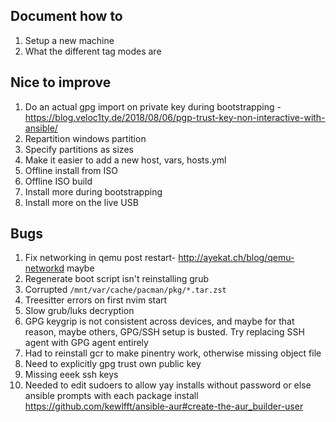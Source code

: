 ## Document how to

1. Setup a new machine
1. What the different tag modes are

## Nice to improve

1. Do an actual gpg import on private key during bootstrapping - https://blog.veloc1ty.de/2018/08/06/pgp-trust-key-non-interactive-with-ansible/
1. Repartition windows partition
1. Specify partitions as sizes
1. Make it easier to add a new host, vars, hosts.yml
1. Offline install from ISO
1. Offline ISO build
1. Install more during bootstrapping
1. Install more on the live USB

## Bugs

1. Fix networking in qemu post restart- http://ayekat.ch/blog/qemu-networkd
   maybe
1. Regenerate boot script isn't reinstalling grub
1. Corrupted `/mnt/var/cache/pacman/pkg/*.tar.zst`
1. Treesitter errors on first nvim start
1. Slow grub/luks decryption
1. GPG keygrip is not consistent across devices, and maybe for that reason,
   maybe others, GPG/SSH setup is busted. Try replacing SSH agent with GPG
   agent entirely
1. Had to reinstall gcr to make pinentry work, otherwise missing object file
1. Need to explicitly gpg trust own public key
1. Missing eeek ssh keys
1. Needed to edit sudoers to allow yay installs without password or else
   ansible prompts with each package install
   https://github.com/kewlfft/ansible-aur#create-the-aur_builder-user
